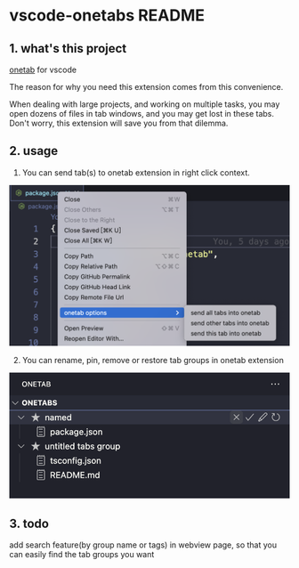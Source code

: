 # vscode-onetabs README

## 1. what's this project

[onetab](https://chrome.google.com/webstore/detail/onetab/chphlpgkkbolifaimnlloiipkdnihall) for vscode

The reason for why you need this extension comes from this convenience.

When dealing with large projects, and working on multiple tasks, you may open dozens of files
in tab windows, and you may get lost in these tabs. Don't worry, this extension will save you from that dilemma.
## 2. usage

1. You can send tab(s) to onetab extension in right click context.

![demo1](https://github.com/hsqStephenZhang/vscode-onetab/blob/main/images/demo1.png)

2. You can rename, pin, remove or restore tab groups in onetab extension

![demo2](https://github.com/hsqStephenZhang/vscode-onetab/blob/main/images/demo2.png)

## 3. todo

add search feature(by group name or tags) in webview page, so that you can easily find the tab groups you want